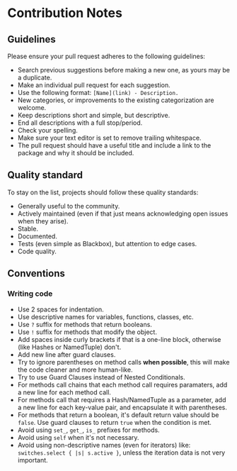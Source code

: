 # Contribution Notes

## Guidelines
Please ensure your pull request adheres to the following guidelines:
  - Search previous suggestions before making a new one, as yours may be a duplicate.
  - Make an individual pull request for each suggestion.
  - Use the following format: `[Name](link) - Description.`
  - New categories, or improvements to the existing categorization are welcome.
  - Keep descriptions short and simple, but descriptive.
  - End all descriptions with a full stop/period.
  - Check your spelling.
  - Make sure your text editor is set to remove trailing whitespace.
  - The pull request should have a useful title and include a link to the package and why it should be included.

## Quality standard
To stay on the list, projects should follow these quality standards:
  - Generally useful to the community.
  - Actively maintained (even if that just means acknowledging open issues when they arise).
  - Stable.
  - Documented.
  - Tests (even simple as Blackbox), but attention to edge cases.
  - Code quality.

## Conventions
### Writing code
- Use 2 spaces for indentation.
- Use descriptive names for variables, functions, classes, etc.
- Use `?` suffix for methods that return booleans.
- Use `!` suffix for methods that modify the object.
- Add spaces inside curly brackets if that is a one-line block, otherwise (like Hashes or NamedTuple) don't.
- Add new line after guard clauses.
- Try to ignore parentheses on method calls **when possible**, this will make the code cleaner and more human-like.
- Try to use Guard Clauses instead of Nested Conditionals.
- For methods call chains that each method call requires paramaters, add a new line for each method call.
- For methods call that requires a Hash/NamedTuple as a parameter, add a new line for each key-value pair, and encapsulate it with parentheses.
- For methods that return a boolean, it's default return value should be `false`. Use guard clauses to return `true` when the condition is met.
- Avoid using `set_`, `get_`, `is_` prefixes for methods.
- Avoid using `self` when it's not necessary.
- Avoid using non-descriptive names (even for iterators) like: `switches.select { |s| s.active }`, unless the iteration data is not very important.